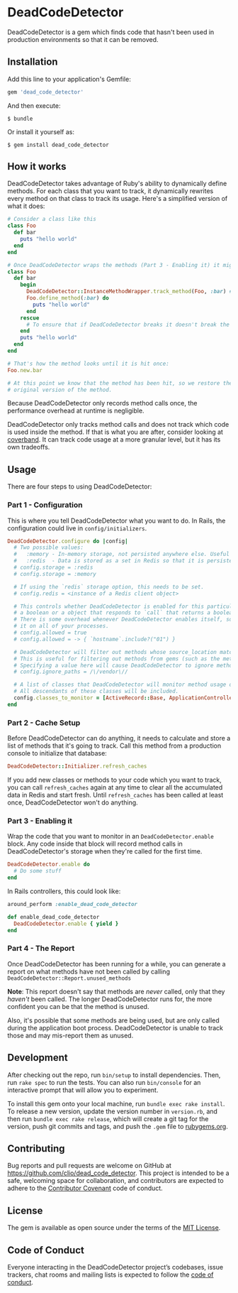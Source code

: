 # DeadCodeDetector

DeadCodeDetector is a gem which finds code that hasn't been used in production environments so that it can be removed.

## Installation

Add this line to your application's Gemfile:

```ruby
gem 'dead_code_detector'
```

And then execute:

    $ bundle

Or install it yourself as:

    $ gem install dead_code_detector

## How it works

DeadCodeDetector takes advantage of Ruby's ability to dynamically define methods. For each class that you want to track, it dynamically rewrites every method on that class to track its usage. Here's a simplified version of what it does:

```ruby
# Consider a class like this
class Foo
  def bar
    puts "hello world"
  end
end

# Once DeadCodeDetector wraps the methods (Part 3 - Enabling it) it might look like this
class Foo
  def bar
    begin
      DeadCodeDetector::InstanceMethodWrapper.track_method(Foo, :bar) # Track that this method was called
      Foo.define_method(:bar) do
        puts "hello world"
      end
    rescue
      # To ensure that if DeadCodeDetector breaks it doesn't break the existing code
    end
    puts "hello world"
  end
end

# That's how the method looks until it is hit once:
Foo.new.bar

# At this point we know that the method has been hit, so we restore the
# original version of the method.
```

Because DeadCodeDetector only records method calls once, the performance overhead at runtime is negligible.

DeadCodeDetector only tracks method calls and does not track which code is used inside the method. If that is what you are after, consider looking at [coverband](https://github.com/danmayer/coverband). It can track code usage at a more granular level, but it has its own tradeoffs.

## Usage

There are four steps to using DeadCodeDetector:

### Part 1 - Configuration

This is where you tell DeadCodeDetector what you want to do. In Rails, the configuration could live in `config/initializers`.

```ruby
DeadCodeDetector.configure do |config|
  # Two possible values:
  #   :memory - In-memory storage, not persisted anywhere else. Useful for test environments.
  #   :redis  - Data is stored as a set in Redis so that it is persisted across processes.
  # config.storage = :redis
  # config.storage = :memory

  # If using the `redis` storage option, this needs to be set.
  # config.redis = <instance of a Redis client object>

  # This controls whether DeadCodeDetector is enabled for this particular process, and takes either
  # a boolean or a object that responds to `call` that returns a boolean.
  # There is some overhead whenever DeadCodeDetector enables itself, so you might not want to enable
  # it on all of your processes.
  # config.allowed = true
  # config.allowed = -> { `hostname`.include?("01") }

  # DeadCodeDetector will filter out methods whose source_location matches this regular expression.
  # This is useful for filtering out methods from gems (such as the methods from ActiveRecord::Base)
  # Specifying a value here will cause DeadCodeDetector to ignore methods defined in C
  # config.ignore_paths = /\/vendor\//

  # A list of classes that DeadCodeDetector will monitor method usage on.
  # All descendants of these classes will be included.
  config.classes_to_monitor = [ActiveRecord::Base, ApplicationController]
end
```

### Part 2 - Cache Setup

Before DeadCodeDetector can do anything, it needs to calculate and store a list of methods that it's going to track. Call this method from a production console to initialize that database:

```ruby
DeadCodeDetector::Initializer.refresh_caches
```

If you add new classes or methods to your code which you want to track, you can call `refresh_caches` again at any time to clear all the accumulated data in Redis and start fresh. Until `refresh_caches` has been called at least once, DeadCodeDetector won't do anything.

### Part 3 - Enabling it

Wrap the code that you want to monitor in an `DeadCodeDetector.enable` block. Any code inside that block will record method calls in DeadCodeDetector's storage when they're called for the first time.

```ruby
DeadCodeDetector.enable do
  # Do some stuff
end
```

In Rails controllers, this could look like:
```ruby
around_perform :enable_dead_code_detector

def enable_dead_code_detector
  DeadCodeDetector.enable { yield }
end
```

### Part 4 - The Report

Once DeadCodeDetector has been running for a while, you can generate a report on what methods have not been called by calling `DeadCodeDetector::Report.unused_methods`

**Note**: This report doesn't say that methods are _never_ called, only that they _haven't_ been called. The longer DeadCodeDetector runs for, the more confident you can be that the method is unused.

Also, it's possible that some methods are being used, but are only called during the application boot process. DeadCodeDetector is unable to track those and may mis-report them as unused.

## Development

After checking out the repo, run `bin/setup` to install dependencies. Then, run `rake spec` to run the tests. You can also run `bin/console` for an interactive prompt that will allow you to experiment.

To install this gem onto your local machine, run `bundle exec rake install`. To release a new version, update the version number in `version.rb`, and then run `bundle exec rake release`, which will create a git tag for the version, push git commits and tags, and push the `.gem` file to [rubygems.org](https://rubygems.org).

## Contributing

Bug reports and pull requests are welcome on GitHub at https://github.com/clio/dead_code_detector. This project is intended to be a safe, welcoming space for collaboration, and contributors are expected to adhere to the [Contributor Covenant](http://contributor-covenant.org) code of conduct.

## License

The gem is available as open source under the terms of the [MIT License](https://opensource.org/licenses/MIT).

## Code of Conduct

Everyone interacting in the DeadCodeDetector project’s codebases, issue trackers, chat rooms and mailing lists is expected to follow the [code of conduct](https://github.com/clio/dead_code_detector/blob/master/CODE_OF_CONDUCT.md).
